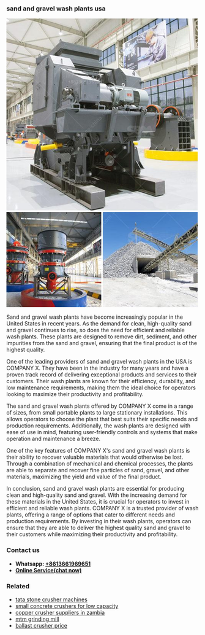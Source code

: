 <h3>sand and gravel wash plants usa</h3><img src='1708322949.jpg' alt=''><p>Sand and gravel wash plants have become increasingly popular in the United States in recent years. As the demand for clean, high-quality sand and gravel continues to rise, so does the need for efficient and reliable wash plants. These plants are designed to remove dirt, sediment, and other impurities from the sand and gravel, ensuring that the final product is of the highest quality.</p><p>One of the leading providers of sand and gravel wash plants in the USA is COMPANY X. They have been in the industry for many years and have a proven track record of delivering exceptional products and services to their customers. Their wash plants are known for their efficiency, durability, and low maintenance requirements, making them the ideal choice for operators looking to maximize their productivity and profitability.</p><p>The sand and gravel wash plants offered by COMPANY X come in a range of sizes, from small portable plants to large stationary installations. This allows operators to choose the plant that best suits their specific needs and production requirements. Additionally, the wash plants are designed with ease of use in mind, featuring user-friendly controls and systems that make operation and maintenance a breeze.</p><p>One of the key features of COMPANY X's sand and gravel wash plants is their ability to recover valuable materials that would otherwise be lost. Through a combination of mechanical and chemical processes, the plants are able to separate and recover fine particles of sand, gravel, and other materials, maximizing the yield and value of the final product.</p><p>In conclusion, sand and gravel wash plants are essential for producing clean and high-quality sand and gravel. With the increasing demand for these materials in the United States, it is crucial for operators to invest in efficient and reliable wash plants. COMPANY X is a trusted provider of wash plants, offering a range of options that cater to different needs and production requirements. By investing in their wash plants, operators can ensure that they are able to deliver the highest quality sand and gravel to their customers while maximizing their productivity and profitability.</p><h3>Contact us</h3><ul><li><strong>Whatsapp:&nbsp;<a href="https://wa.me/8613661969651">+8613661969651</a></strong></li><li><a href="https://swt.shibang-china.com/?git&amp;zhl&amp;sand and gravel wash plants usa"><strong>Online Service(chat now)</strong></a></li></ul><h3>Related</h3><ul><li><a href='tata stone crusher machines.md'>tata stone crusher machines</a></li><li><a href='small concrete crushers for low capacity.md'>small concrete crushers for low capacity</a></li><li><a href='copper crusher suppliers in zambia.md'>copper crusher suppliers in zambia</a></li><li><a href='mtm grinding mill.md'>mtm grinding mill</a></li><li><a href='ballast crusher price.md'>ballast crusher price</a></li></ul>